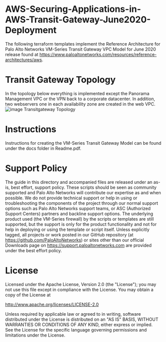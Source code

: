 # AWS-Securing-Applications-in-AWS-Transit-Gateway-June2020-Deployment
The following terraform templates implement the Reference Architecture for Palo Alto Networks VM-Series Transit Gateway VPC Model for June 2020 release found at https://www.paloaltonetworks.com/resources/reference-architectures/aws.

# Transit Gateway Topology
In the topology below everything is implemented except the Panorama Management VPC or the VPN back to a corporate datacenter. In addition, two webservers one in each availability zone are created in the web VPC. 
![image Transitgateway Topology](https://user-images.githubusercontent.com/55389530/89569910-633a2080-d7f3-11ea-964a-14982fb2bc67.png)


# Instructions
Instructions for creating the VM-Series Transit Gateway Model can be found under the docs folder in Readme.pdf.

# Support Policy
The guide in this directory and accompanied files are released under an as-is, best effort, support policy. These scripts should be seen as community supported and Palo Alto Networks will contribute our expertise as and when possible. We do not provide technical support or help in using or troubleshooting the components of the project through our normal support options such as Palo Alto Networks support teams, or ASC (Authorized Support Centers) partners and backline support options. The underlying product used (the VM-Series firewall) by the scripts or templates are still supported, but the support is only for the product functionality and not for help in deploying or using the template or script itself. Unless explicitly tagged, all projects or work posted in our GitHub repository (at https://github.com/PaloAltoNetworks) or sites other than our official Downloads page on https://support.paloaltonetworks.com are provided under the best effort policy.


# License
Licensed under the Apache License, Version 2.0 (the "License"); you may not use this file except in compliance with the License. You may obtain a copy of the License at

http://www.apache.org/licenses/LICENSE-2.0

Unless required by applicable law or agreed to in writing, software distributed under the License is distributed on an "AS IS" BASIS, WITHOUT WARRANTIES OR CONDITIONS OF ANY KIND, either express or implied. See the License for the specific language governing permissions and limitations under the License.
